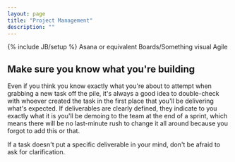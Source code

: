 ```yaml
---
layout: page
title: "Project Management"
description: ""
---
```

{% include JB/setup %}
Asana or equivalent
Boards/Something visual
Agile


Make sure you know what you're building
------------------------------------

Even if you think you know exactly what you're about to attempt when grabbing a new task off the pile, it's always a good idea to double-check with whoever created the task in the first place that you'll be delivering what's expected.  If deliverables are clearly defined, they indicate to you exactly what it is you'll be demoing to the team at the end of a sprint, which means there will be no last-minute rush to change it all around because you forgot to add this or that.

If a task doesn't put a specific deliverable in your mind, don't be afraid to ask for clarification.